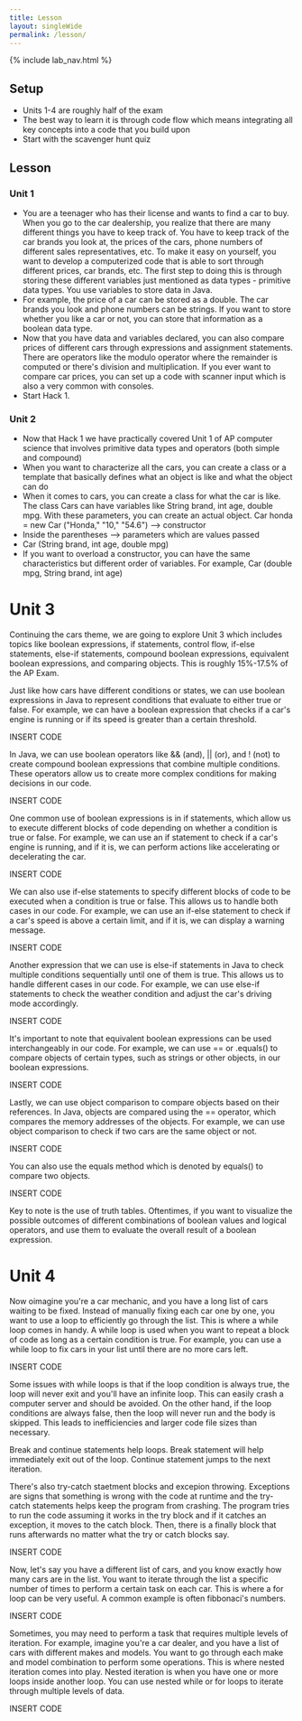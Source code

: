```yaml
---
title: Lesson
layout: singleWide
permalink: /lesson/
---
```


{% include lab_nav.html %}

## Setup 
- Units 1-4 are roughly half of the exam
- The best way to learn it is through code flow which means integrating all key concepts into a code that you build upon 
- Start with the scavenger hunt quiz

## Lesson
### Unit 1
- You are a teenager who has their license and wants to find a car to buy. When you go to the car dealership, you realize that there are many different things you have to keep track of. You have to keep track of the car brands you look at, the prices of the cars, phone numbers of different sales representatives, etc. To make it easy on yourself, you want to develop a computerized code that is able to sort through different prices, car brands, etc. The first step to doing this is through storing these different variables just mentioned as data types - primitive data types. You use variables to store data in Java. 
- For example, the price of a car can be stored as a double. The car brands you look and phone numbers can be strings. If you want to store whether you like a car or not, you can store that information as a boolean data type. 
- Now that you have data and variables declared, you can also compare prices of different cars through expressions and assignment statements. There are operators like the modulo operator where the remainder is computed or there's division and multiplication. If you ever want to compare car prices, you can set up a code with scanner input which is also a very common with consoles.
- Start Hack 1.
### Unit 2
- Now that Hack 1 we have practically covered Unit 1 of AP computer science that involves primitive data types and operators (both simple and compound)
- When you want to characterize all the cars, you can create a class or a template that basically defines what an object is like and what the object can do
- When it comes to cars, you can create a class for what the car is like. The class Cars can have variables like String brand, int age, double mpg. With these parameters, you can create an actual object. 
Car honda = new Car ("Honda," "10," "54.6") --> constructor
- Inside the parentheses --> parameters which are values passed
- Car (String brand, int age, double mpg)
- If you want to overload a constructor, you can have the same characteristics but different order of variables. For example, Car (double mpg, String brand, int age)
# Unit 3

Continuing the cars theme, we are going to explore Unit 3 which includes topics like boolean expressions, if statements, control flow, if-else statements, else-if statements, compound boolean expressions, equivalent boolean expressions, and comparing objects. This is roughly 15%-17.5% of the AP Exam. 

Just like how cars have different conditions or states, we can use boolean expressions in Java to represent conditions that evaluate to either true or false. For example, we can have a boolean expression that checks if a car's engine is running or if its speed is greater than a certain threshold.

INSERT CODE

In Java, we can use boolean operators like && (and), || (or), and ! (not) to create compound boolean expressions that combine multiple conditions. These operators allow us to create more complex conditions for making decisions in our code.
 
INSERT CODE

One common use of boolean expressions is in if statements, which allow us to execute different blocks of code depending on whether a condition is true or false. For example, we can use an if statement to check if a car's engine is running, and if it is, we can perform actions like accelerating or decelerating the car.

INSERT CODE

We can also use if-else statements to specify different blocks of code to be executed when a condition is true or false. This allows us to handle both cases in our code. For example, we can use an if-else statement to check if a car's speed is above a certain limit, and if it is, we can display a warning message.

INSERT CODE

Another expression that we can use is else-if statements in Java to check multiple conditions sequentially until one of them is true. This allows us to handle different cases in our code. For example, we can use else-if statements to check the weather condition and adjust the car's driving mode accordingly.

INSERT CODE

It's important to note that equivalent boolean expressions can be used interchangeably in our code. For example, we can use == or .equals() to compare objects of certain types, such as strings or other objects, in our boolean expressions.

INSERT CODE

Lastly, we can use object comparison to compare objects based on their references. In Java, objects are compared using the == operator, which compares the memory addresses of the objects. For example, we can use object comparison to check if two cars are the same object or not.

INSERT CODE

You can also use the equals method which is denoted by equals() to compare two objects.

INSERT CODE

Key to note is the use of truth tables. Oftentimes, if you want to visualize the possible outcomes of different combinations of boolean values and logical operators, and use them to evaluate the overall result of a boolean expression.

# Unit 4

Now oimagine you're a car mechanic, and you have a long list of cars waiting to be fixed. Instead of manually fixing each car one by one, you want to use a loop to efficiently go through the list. This is where a while loop comes in handy.
A while loop is used when you want to repeat a block of code as long as a certain condition is true. For example, you can use a while loop to fix cars in your list until there are no more cars left. 

INSERT CODE

Some issues with while loops is that if the loop condition is always true, the loop will never exit and you'll have an infinite loop. This can easily crash a computer server and should be avoided. On the other hand, if the loop conditions are always false, then the loop will never run and the body is skipped. This leads to inefficiencies and larger code file sizes than necessary.

Break and continue statements help loops. Break statement will help immediately exit out of the loop. Continue statement jumps to the next iteration. 

There's also try-catch staetment blocks and excepion throwing. Exceptions are signs that something is wrong with the code at runtime and the try-catch statements helps keep the program from crashing. The program tries to run the code assuming it works in the try block and if it catches an exception, it moves to the catch block. Then, there is a finally block that runs afterwards no matter what the try or catch blocks say.

INSERT CODE 

Now, let's say you have a different list of cars, and you know exactly how many cars are in the list. You want to iterate through the list a specific number of times to perform a certain task on each car. This is where a for loop can be very useful. A common example is often fibbonaci's numbers. 

INSERT CODE

Sometimes, you may need to perform a task that requires multiple levels of iteration. For example, imagine you're a car dealer, and you have a list of cars with different makes and models. You want to go through each make and model combination to perform some operations. This is where nested iteration comes into play. Nested iteration is when you have one or more loops inside another loop. You can use nested while or for loops to iterate through multiple levels of data.

INSERT CODE
